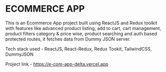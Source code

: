 # ECOMMERCE APP 
This is an Ecommerce App project built using ReactJS and Redux toolkit with features like advanced product listing, add to cart, cart management, product filters category & price wise, product searching and auth based protected routes, it fetches data from Dummy JSON server.

Tech stack used - ReactJS, React-Redux, Redux Tookit, TailwindCSS, DummyJSON

Project link - https://e-com-app-delta.vercel.app
